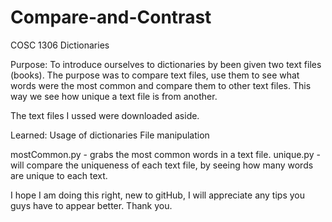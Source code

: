 # Compare-and-Contrast

COSC 1306 Dictionaries

Purpose: To introduce ourselves to dictionaries by been given two text files (books). 
The purpose was to compare text files, use them to see what words were the most common and compare them to other text files.
This way we see how unique a text file is from another.

The text files I ussed were downloaded aside.

Learned:
         Usage of dictionaries 
         File manipulation
     
mostCommon.py - grabs the most common words in a text file.
unique.py     - will compare the uniqueness of each text file, by seeing how many words are unique to each text.

I hope I am doing this right, new to gitHub, I will appreciate any tips you guys have to appear better. Thank you.
